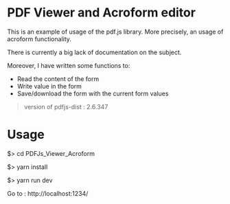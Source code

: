 # PDF Viewer and Acroform editor

This is an example of usage of the pdf.js library.
More precisely, an usage of acroform functionality.

There is currently a big lack of documentation on the subject.

Moreover, I have written some functions to:
* Read the content of the form
* Write value in the form
* Save/download the form with the current form values

> version of pdfjs-dist : 2.6.347

# Usage

$> cd PDFJs_Viewer_Acroform

$> yarn install

$> yarn run dev

Go to : http://localhost:1234/
